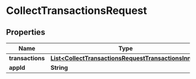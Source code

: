 

# CollectTransactionsRequest


## Properties

| Name | Type | Description | Notes |
|------------ | ------------- | ------------- | -------------|
|**transactions** | [**List&lt;CollectTransactionsRequestTransactionsInner&gt;**](CollectTransactionsRequestTransactionsInner.md) |  |  [optional] |
|**appId** | **String** |  |  [optional] |



